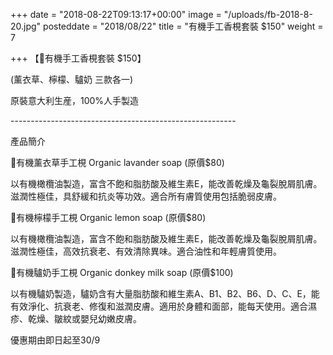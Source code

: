 +++
date = "2018-08-22T09:13:17+00:00"
image = "/uploads/fb-2018-8-20.jpg"
posteddate = "2018/08/22"
title = "有機手工香梘套裝 $150"
weight = 7

+++
【📣有機手工香梘套裝 $150】

(薰衣草、檸檬、驢奶 三款各一)

原裝意大利生産，100%人手製造

\--------------------------------------------------------

產品簡介

🌸有機薰衣草手工梘 Organic lavander soap (原價$80)

以有機橄欖油製造，富含不飽和脂肪酸及維生素E，能改善乾燥及龜裂脫屑肌膚。滋潤性極佳，具舒緩和抗炎等功效。適合所有膚質使用包括脆弱皮膚。

🍋有機檸檬手工梘 Organic lemon soap (原價$80)

以有機橄欖油製造，富含不飽和脂肪酸及維生素E，能改善乾燥及龜裂脫屑肌膚。滋潤性極佳，高效抗衰老、有效清除異味。適合油性和年輕膚質使用。

🥛有機驢奶手工梘 Organic donkey milk soap (原價$100)

以有機驢奶製造，驢奶含有大量脂肪酸和維生素A、B1、B2、B6、D、C、E，能有效淨化、抗衰老、修復和滋潤皮膚。適用於身體和面部，能每天使用。適合濕疹、乾燥、皺紋或嬰兒幼嫩皮膚。

優惠期由即日起至30/9